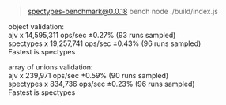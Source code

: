 
> spectypes-benchmark@0.0.18 bench
> node ./build/index.js

object validation:</br>
ajv x 14,595,311 ops/sec ±0.27% (93 runs sampled)</br>
spectypes x 19,257,741 ops/sec ±0.43% (96 runs sampled)</br>
Fastest is spectypes</br>

array of unions validation:</br>
ajv x 239,971 ops/sec ±0.59% (90 runs sampled)</br>
spectypes x 834,736 ops/sec ±0.23% (96 runs sampled)</br>
Fastest is spectypes</br>
